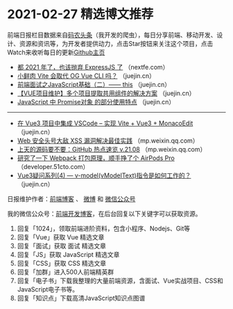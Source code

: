 # 2021-02-27 精选博文推荐

前端日报栏目数据来自[码农头条](http://hao.caibaojian.com.cn/)（我开发的爬虫），每日分享前端、移动开发、设计、资源和资讯等，为开发者提供动力，点击Star按钮来关注这个项目，点击Watch来收听每日的更新[Github主页](https://github.com/kujian/frontendDaily)
* [都 2021 年了，也该抛弃 ExpressJS 了](https://nextfe.com/drop-expressjs/) （nextfe.com）
* [小鲜肉 Vite 会取代 OG Vue CLI 吗？](https://juejin.cn/post/6933486507680497671) （juejin.cn）
* [前端面试之JavaScript基础（二）—— this](https://juejin.cn/post/6933481588542062605) （juejin.cn）
* [【VUE项目维护】多个项目提取共用组件的解决方案](https://juejin.cn/post/6933481203567689736) （juejin.cn）
* [JavaScript 中 Promise对象 的部分使用特点](https://juejin.cn/post/6933470987576934414) （juejin.cn）

***
* [在 Vue3 项目中集成 VSCode &#8211; 实现 Vite + Vue3 + MonacoEdit](https://juejin.cn/post/6933463466111926286) （juejin.cn）
* [Web 安全头号大敌 XSS 漏洞解决最佳实践](https://mp.weixin.qq.com/s/YO6D6Rqr9vdxdmczojJCqA) （mp.weixin.qq.com）
* [上天的源码要不要：GitHub 热点速览 v.21.08](https://mp.weixin.qq.com/s/-Wgy5ICDvU5x92rcLkTSow) （mp.weixin.qq.com）
* [研究了一下 Webpack 打包原理，顺手挣了个 AirPods Pro](https://developer.51cto.com/art/202102/647374.htm) （developer.51cto.com）
* [Vue3疑问系列(4) — v-model(vModelText)指令是如何工作的？](https://juejin.cn/post/6933509352154365959) （juejin.cn）

日报维护作者：[前端博客](http://caibaojian.com.cn/) 、 [微博](http://weibo.com/kujian) 和 [微信公众号](https://open.weixin.qq.com/qr/code?username=caibaojian_com)

我的微信公众号：[前端开发博客](https://open.weixin.qq.com/qr/code?username=caibaojian_com)，在后台回复以下关键字可以获取资源。

1. 回复「1024」，领取前端进阶资料，包含小程序、Nodejs、Git等
2. 回复「Vue」获取 Vue 精选文章
3. 回复「面试」获取 面试 精选文章
4. 回复「JS」获取 JavaScript 精选文章
5. 回复「CSS」获取 CSS 精选文章
6. 回复「加群」进入500人前端精英群
7. 回复「电子书」下载我整理的大量前端资源，含面试、Vue实战项目、CSS和JavaScript电子书等。
8. 回复「知识点」下载高清JavaScript知识点图谱